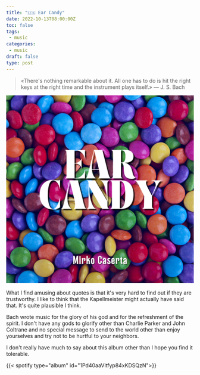 ```yaml
---
title: "🇺🇸 Ear Candy"
date: 2022-10-13T08:00:00Z
toc: false
tags:
 - music
categories:
 - music
draft: false
type: post
---
```


> «There's nothing remarkable about it. All one has to do is hit the right keys
> at the right time and the instrument plays itself.» — J. S. Bach

![album cover](/images/posts/ear-candy-album-cover.png)

What I find amusing about quotes is that it's very hard to find out if they are
trustworthy. I like to think that the Kapellmeister might actually have said
that. It's quite plausible I think.

Bach wrote music for the glory of his god and for the refreshment of the
spirit. I don't have any gods to glorify other than Charlie Parker and John
Coltrane and no special message to send to the world other than enjoy
yourselves and try not to be hurtful to your neighbors.

I don't really have much to say about this album other than I hope you find it
tolerable.

{{< spotify type="album" id="1Pd40aaVitfyp84xKDSQzN">}}
